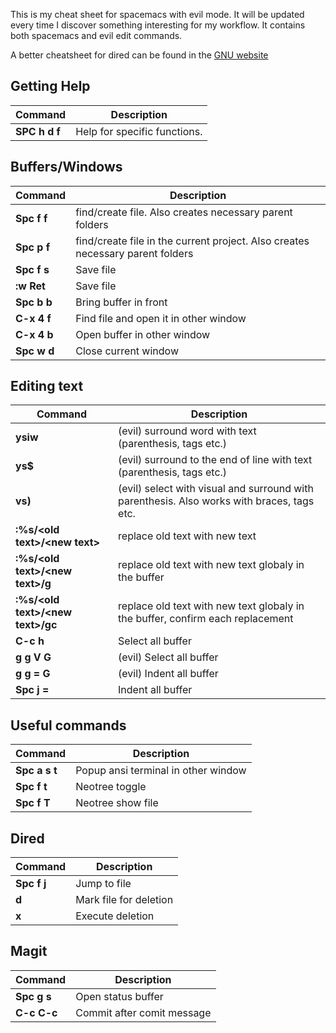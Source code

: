 This is my cheat sheet for spacemacs with evil mode. It will be updated every time
I discover something interesting for my workflow. It contains both spacemacs and evil edit
commands.


A better cheatsheet for dired can be found in the [ GNU website ]( https://www.gnu.org/software/emacs/refcards/pdf/dired-ref.pdf )


## Getting Help

Command         | Description
----------------|---------------------------------------------------------
 **SPC h d f**  |Help for specific functions.


## Buffers/Windows
Command      | Description
-------------|---------------------------------------------------------
**Spc f f**  | find/create file. Also creates necessary parent folders
**Spc p f**  | find/create file in the current project. Also creates necessary parent folders
**Spc f s**  | Save file
**:w Ret**   | Save file
**Spc b b**  | Bring buffer in front
**C-x 4 f**  | Find file and open it in other window
**C-x 4 b**  | Open buffer in other window
**Spc w d**  | Close current window


## Editing text
Command                                      |Description
---------------------------------------------|---------------------------
**ysiw**                                     | (evil) surround word with text (parenthesis, tags etc.)
**ys$**                                      | (evil) surround to the end of line with text (parenthesis, tags etc.)
**vs)**                                      | (evil) select with visual and surround with parenthesis. Also works with braces, tags etc.
**:%s/&lt;old text&gt;/&lt;new text&gt;**    | replace old text with new text
**:%s/&lt;old text&gt;/&lt;new text&gt;/g**  | replace old text with new text globaly in the buffer
**:%s/&lt;old text&gt;/&lt;new text&gt;/gc** | replace old text with new text globaly in the buffer, confirm each replacement
**C-c h**                                    | Select all buffer
**g g V G**                                  | (evil) Select all buffer
**g g = G**                                  | (evil) Indent all buffer
**Spc j =**                                 | Indent all buffer


## Useful commands
Command      |Description
-------------|---------------------------
**Spc a s t**| Popup ansi terminal in other window
**Spc f t**  | Neotree toggle
**Spc f T**  | Neotree show file


## Dired
Command      |Description
-------------|---------------------------
**Spc f j**  | Jump to file
**d**        | Mark file for deletion
**x**        | Execute deletion


## Magit
Command      |Description
-------------|---------------------------
**Spc g s**  | Open status buffer
**C-c C-c**  | Commit after comit message

